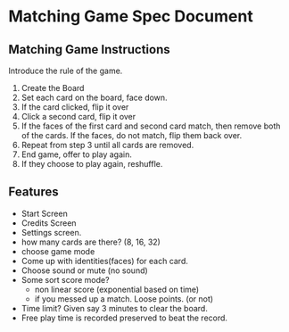 Matching Game Spec Document
===========================


## Matching Game Instructions

Introduce the rule of the game. 

1. Create the Board
2. Set each card on the board, face down.
3. If the card clicked, flip it over
4. Click a second card, flip it over
5. If the faces of the first card and second card match, then remove both of the cards. If the faces, do not match, flip them back over. 
6. Repeat from step 3 until all cards are removed.
7. End game, offer to play again. 
8. If they choose to play again, reshuffle. 


## Features 
* Start Screen
* Credits Screen
* Settings screen. 
 * how many cards are there? (8, 16, 32)
 * choose game mode
 * Come up with identities(faces) for each card.
 * Choose sound or mute (no sound)
* Some sort score mode? 
  * non linear score (exponential based on time)
  * if you messed up a match. Loose points. (or not)
* Time limit? Given say 3 minutes to clear the board. 
* Free play time is recorded preserved to beat the record.